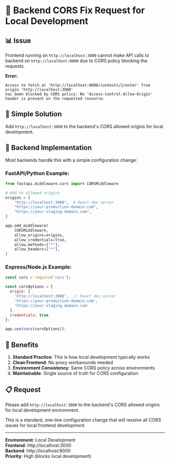 # 🔧 Backend CORS Fix Request for Local Development

## 📊 **Issue**
Frontend running on `http://localhost:3000` cannot make API calls to backend on `http://localhost:8000` due to CORS policy blocking the requests.

**Error:**
```
Access to fetch at 'http://localhost:8000/contests/1/enter' from origin 'http://localhost:3000' 
has been blocked by CORS policy: No 'Access-Control-Allow-Origin' header is present on the requested resource.
```

## 🎯 **Simple Solution**
Add `http://localhost:3000` to the backend's CORS allowed origins for local development.

## 🔧 **Backend Implementation**
Most backends handle this with a simple configuration change:

### **FastAPI/Python Example:**
```python
from fastapi.middleware.cors import CORSMiddleware

# Add to allowed origins
origins = [
    "http://localhost:3000",  # React dev server
    "https://your-production-domain.com",
    "https://your-staging-domain.com",
]

app.add_middleware(
    CORSMiddleware,
    allow_origins=origins,
    allow_credentials=True,
    allow_methods=["*"],
    allow_headers=["*"],
)
```

### **Express/Node.js Example:**
```javascript
const cors = require('cors');

const corsOptions = {
  origin: [
    'http://localhost:3000',  // React dev server
    'https://your-production-domain.com',
    'https://your-staging-domain.com'
  ],
  credentials: true
};

app.use(cors(corsOptions));
```

## 🎯 **Benefits**
1. **Standard Practice**: This is how local development typically works
2. **Clean Frontend**: No proxy workarounds needed
3. **Environment Consistency**: Same CORS policy across environments
4. **Maintainable**: Single source of truth for CORS configuration

## 📋 **Request**
Please add `http://localhost:3000` to the backend's CORS allowed origins for local development environment.

This is a standard, one-line configuration change that will resolve all CORS issues for local frontend development.

---
**Environment**: Local Development  
**Frontend**: http://localhost:3000  
**Backend**: http://localhost:8000  
**Priority**: High (blocks local development)

